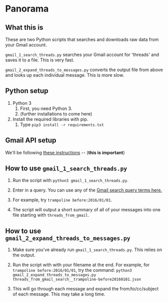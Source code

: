 # Panorama

## What this is

These are two Python scripts that searches and downloads raw data from your Gmail account.

`gmail_1_search_threads.py` searches your Gmail account for 'threads' and saves it to a file. This is very fast.

`gmail_2_expand_threads_to_messages.py` converts the output file from above and looks up each individual message. This is more slow.

## Python setup

1. Python 3 
    1. First, you need Python 3.
    2. (further installations to come here)
2. Install the required libraries with pip.
    1. Type `pip3 install -r requirements.txt`
    
## Gmail API setup

We'll be following [these instructions](GMAIL_API_SETUP.md) -- (**this is important**)

## How to use `gmail_1_search_threads.py`

1. Run the script with `python3 gmail_1_search_threads.py`.

2. Enter in a query. You can use any of the [Gmail search query terms here.](https://developers.google.com/gmail/api/quickstart/python)

3. For example, try `trampoline before:2016/01/01`.

4. The script will output a short summary of all of your messages into one file starting with `threads_from_gmail`.

## How to use `gmail_2_expand_threads_to_messages.py`

1. Make sure you've already run `gmail_1_search_threads.py`. This relies on the output.

2. Run the script with with your filename at the end. For example, for `trampoline before:2016/01/01`, try the command: `python3 gmail_2_expand_threads_to_messages.py threads_from_gmail_search__trampoline-before20160101.json`

3. This will go through each message and expand the from/to/cc/subject of each message. This may take a long time.
